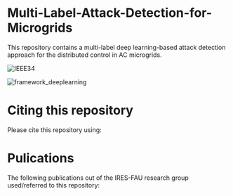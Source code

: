 # Multi-Label-Attack-Detection-for-Microgrids

This repository contains a multi-label deep learning-based attack detection approach for the distributed control in AC microgrids.

![IEEE34](https://user-images.githubusercontent.com/32277926/123474475-02ad0100-d5c8-11eb-914d-2573dca147bc.png)

![framework_deeplearning](https://user-images.githubusercontent.com/32277926/123473486-a09fcc00-d5c6-11eb-8c85-47ee783a517d.png)

# Citing this repository
Please cite this repository using:


# Pulications
The following publications out of the IRES-FAU research group used/referred to this repository:
